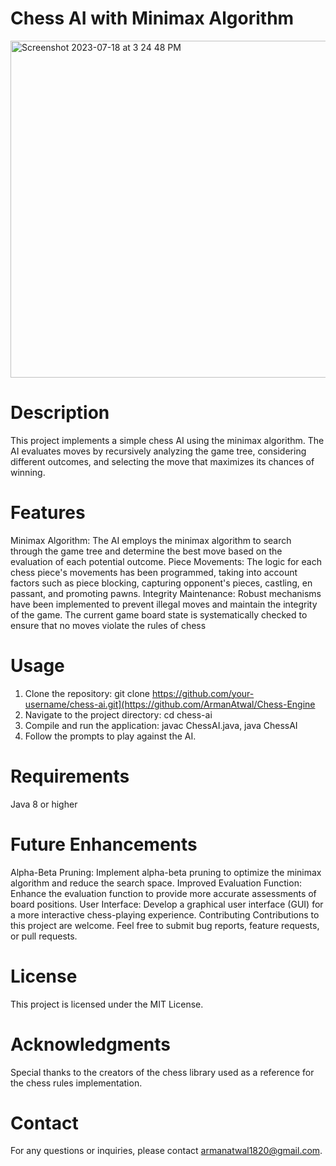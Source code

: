 # Chess AI with Minimax Algorithm
<img width="539" alt="Screenshot 2023-07-18 at 3 24 48 PM" src="https://github.com/ArmanAtwal/Chess-Engine/assets/139921617/e16d53dc-88e9-411e-a8e7-a34ed43faf0e">

# Description
This project implements a simple chess AI using the minimax algorithm. The AI evaluates moves by recursively analyzing the game tree, considering different outcomes, and selecting the move that maximizes its chances of winning.

# Features
Minimax Algorithm: The AI employs the minimax algorithm to search through the game tree and determine the best move based on the evaluation of each potential outcome.
Piece Movements: The logic for each chess piece's movements has been programmed, taking into account factors such as piece blocking, capturing opponent's pieces, castling, en passant, and promoting pawns.
Integrity Maintenance: Robust mechanisms have been implemented to prevent illegal moves and maintain the integrity of the game. The current game board state is systematically checked to ensure that no moves violate the rules of chess

# Usage
1. Clone the repository:
git clone https://github.com/your-username/chess-ai.git](https://github.com/ArmanAtwal/Chess-Engine
2. Navigate to the project directory:
cd chess-ai
3. Compile and run the application:
javac ChessAI.java, java ChessAI
4. Follow the prompts to play against the AI.

# Requirements
Java 8 or higher

# Future Enhancements
Alpha-Beta Pruning: Implement alpha-beta pruning to optimize the minimax algorithm and reduce the search space.
Improved Evaluation Function: Enhance the evaluation function to provide more accurate assessments of board positions.
User Interface: Develop a graphical user interface (GUI) for a more interactive chess-playing experience.
Contributing
Contributions to this project are welcome. Feel free to submit bug reports, feature requests, or pull requests.

# License
This project is licensed under the MIT License.

# Acknowledgments
Special thanks to the creators of the chess library used as a reference for the chess rules implementation.

# Contact
For any questions or inquiries, please contact armanatwal1820@gmail.com.
